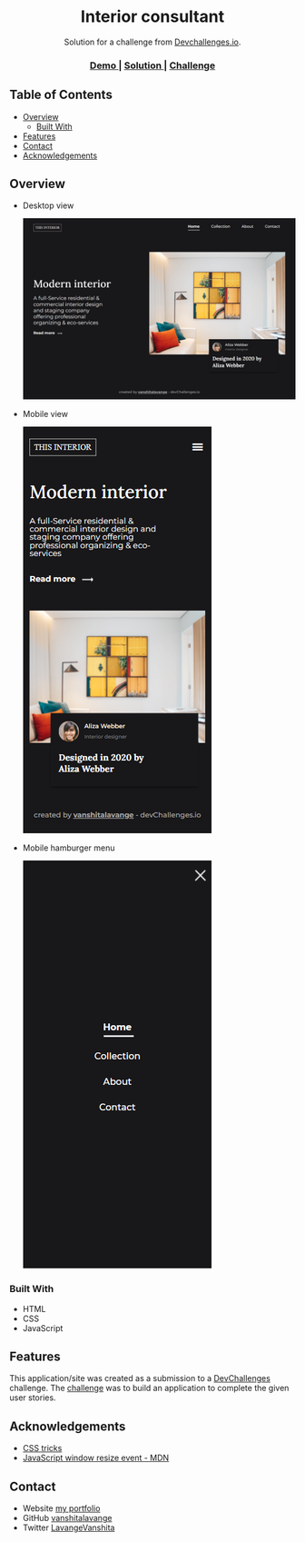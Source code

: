 <!-- Please update value in the {}  -->

<h1 align="center">Interior consultant</h1>

<div align="center">
   Solution for a challenge from  <a href="http://devchallenges.io" target="_blank">Devchallenges.io</a>.
</div>

<div align="center">
  <h3>
    <a href="https://modern-interior-consultant.netlify.app/">
      Demo
    </a>
    <span> | </span>
    <a href="https://github.com/vanshitalavange/interior-consultant-page">
      Solution
    </a>
    <span> | </span>
    <a href="https://devchallenges.io/challenges/Jymh2b2FyebRTUljkNcb">
      Challenge
    </a>
  </h3>
</div>

<!-- TABLE OF CONTENTS -->

## Table of Contents

- [Overview](#overview)
  - [Built With](#built-with)
- [Features](#features)
- [Contact](#contact)
- [Acknowledgements](#acknowledgements)

<!-- OVERVIEW -->

## Overview

- Desktop view

  ![screenshot](images/interior-desktop.png)

- Mobile view

  ![screenshot](images/interior-mobile.png)

- Mobile hamburger menu

  ![screenshot](images/interior-menu.png)


### Built With

<!-- This section should list any major frameworks that you built your project using. Here are a few examples.-->

- HTML
- CSS
- JavaScript

## Features

<!-- List the features of your application or follow the template. Don't share the figma file here :) -->

This application/site was created as a submission to a [DevChallenges](https://devchallenges.io/challenges) challenge. The [challenge](https://devchallenges.io/challenges/Jymh2b2FyebRTUljkNcb) was to build an application to complete the given user stories.

## Acknowledgements

<!-- This section should list any articles or add-ons/plugins that helps you to complete the project. This is optional but it will help you in the future. For exmpale -->


- [CSS tricks](https://css-tricks.com/)
- [JavaScript window resize event - MDN](https://developer.mozilla.org/en-US/docs/Web/API/Window/resize_event)

## Contact

- Website [my portfolio](https://vanshitalavange.netlify.app/)
- GitHub [vanshitalavange](https://github.com/vanshitalavange)
- Twitter [LavangeVanshita](https://twitter.com/LavangeVanshita)